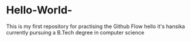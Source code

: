 # Hello-World-
This is my first repository for practising the Github Flow
hello it's hansika currently pursuing a B.Tech degree in computer science
